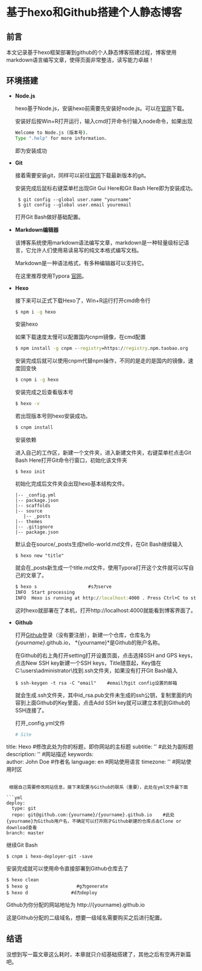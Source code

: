 # 基于hexo和Github搭建个人静态博客

## 前言

本文记录基于hexo框架部署到github的个人静态博客搭建过程，博客使用markdown语言编写文章，使得页面非常整洁，读写能力卓越！

## 环境搭建

* **Node.js**

  hexo基于Node.js，安装hexo前需要先安装好node.js。可以在[官网](http://nodejs.cn/download/)下载。

  安装好后按Win+R打开运行，输入cmd打开命令行输入node命令，如果出现

  ```cmd
  Welcome to Node.js (版本号).
  Type ".help" for more information.
  ```

  即为安装成功

* **Git**

  接着需要安装git，同样可以前往[官网](https://git-scm.com/)下载最新版本的git。

  安装完成后鼠标右键菜单栏出现Git Gui Here和Git Bash Here即为安装成功。

  ```git
   $ git config --global user.name "yourname"
   $ git config --global user.email youremail
  ```

  打开Git Bash做好基础配置。

* **Markdown编辑器**

  该博客系统使用markdown语法编写文章，markdown是一种轻量级标记语言，它允许人们使用易读易写的纯文本格式编写文档。

  Markdown是一种语法格式，有多种编辑器可以支持它。

  在这里推荐使用Typora [官网](https://typora.io/)。

* **Hexo**

  接下来可以正式下载Hexo了，Win+R运行打开cmd命令行

  ```cmd
  $ npm i -g hexo
  ```

  安装hexo

  如果下载速度太慢可以配置国内cnpm镜像，在cmd配置

  ```cmd
  $ npm install -g cnpm --registry=https://registry.npm.taobao.org
  ```

  安装完成后就可以使用cnpm代替npm操作，不同的是走的是国内的镜像，速度回变快

  ```cmd
  $ cnpm i -g hexo
  ```

  安装完成之后查看版本号

  ```cmd
  $ hexo -v
  ```

  若出现版本号则hexo安装成功。

  ```cmd
  $ cnpm install
  ```

  安装依赖

  进入自己的工作区，新建一个文件夹，进入新建文件夹，右键菜单栏点击Git Bash Here打开Git命令行窗口，初始化该文件夹

  ```git
  $ hexo init
  ```

  初始化完成后文件夹会出现hexo基本结构文件。

  ```filesystem
  |-- _config.yml
  |-- package.json
  |-- scaffolds
  |-- source
     |-- _posts
  |-- themes
  |-- .gitignore
  |-- package.json
  ```

  

  默认会在source/_posts生成hello-world.md文件，在Git Bash继续输入

  ```git
  $ hexo new "title"
  ```

  就会在_posts新生成一个title.md文件，使用Typora打开这个文件就可以写自己的文章了。

  ```cmd
  $ hexo s                   #s为serve
  INFO  Start processing
  INFO  Hexo is running at http://localhost:4000 . Press Ctrl+C to stop.
  ```

  这时hexo就部署在了本机，打开http://localhost:4000就能看到博客界面了。

* **Github**

  打开[Github](https://www.github.com)登录（没有要注册），新建一个仓库，仓库名为 *{yourname}*.github.io， *{yourname}*是Github的账户名称。

  在Github的右上角打开setting打开设置页面，点击选择SSH and GPS keys，点击New SSH key新建一个SSH keys，Title随意起，Key值在C:\users\administrator\找到.ssh文件夹，如果没有打开Git Bash输入

  ```git
  $ ssh-keygen -t rsa -C "email"    #email为git config设置的邮箱
  ```
  
  就会生成.ssh文件夹，其中id_rsa.pub文件未生成的ssh公钥，复制里面的内容到上面Github的Key里面，点击Add SSH key就可以建立本机到Github的SSH连接了。
  
  打开_config.yml文件
  
  ```yml
  # Site
title: Hexo         #修改此处为你的标题，即你网站的主标题
  subtitle: ''		#此处为副标题
description: ''		#网站描述
  keywords:			
  author: John Doe	#作者名
  language: en		#网站使用语言
  timezone: ''		#网站使用时区
  ```
  
   根据自己需要修改网站信息，接下来配置与Github的联系（重要），此处在yml文件最下面

```yml
  deploy:
    type: git
    repo: git@github.com:{yourname}/{yourname}.github.io    #此处{yourname}为Github用户名，不确定可以打开刚才Github新建的仓库点击Clone or download查看
  branch: master
```

  继续Git Bash

  ```git
  $ cnpm i hexo-deployer-git -save
  ```

  安装完成就可以使用命令直接部署到Github仓库去了

  ```git
  $ hexo clean
  $ hexo g                  #g为generate
  $ hexo d				  #d为deploy
  ```

  Github为你分配的网站地址为 http://{yourname}.github.io

  这是Github分配的二级域名，想要一级域名需要购买之后进行配置。

  ## 结语

  没想到写一篇文章这么耗时，本章就只介绍基础搭建了，其他之后有空再开新篇吧。

  

  